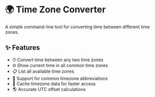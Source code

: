 # 🌍 Time Zone Converter

A simple command-line tool for converting time between different time zones.

## ✨ Features

- ⏰ Convert time between any two time zones
- 🌐 Show current time in all common time zones
- 📋 List all available time zones
- 🔄 Support for common timezone abbreviations
- 💾 Cache timezone data for faster access
- 🌎 Accurate UTC offset calculations

